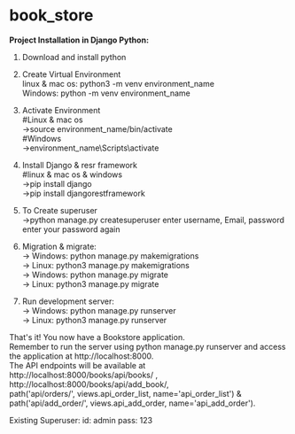 # book_store
<b>Project Installation in Django Python:</b>

1. Download and install python 

2. Create Virtual Environment<br />
linux & mac os: python3 -m venv environment_name<br />
Windows: python -m venv environment_name
  
3. Activate Environment<br />
  #Linux & mac os<br />
  ->source environment_name/bin/activate<br />
  #Windows<br />
  ->environment_name\Scripts\activate
  
4. Install Django & resr framework<br />
 #linux & mac os & windows<br />
 ->pip install django<br />
 ->pip install djangorestframework<br />
 
5. To Create superuser <br />
->python manage.py createsuperuser
	enter username, Email, password
	enter your password again
  
6. Migration & migrate:<br />
-> Windows: python manage.py makemigrations<br />
-> Linux: python3 manage.py makemigrations<br />
-> Windows: python manage.py migrate<br />
-> Linux: python3 manage.py migrate

7. Run development server: <br />
-> Windows: python manage.py runserver<br />
-> Linux: python3 manage.py runserver

That's it! You now have a Bookstore application. <br />
Remember to run the server using python manage.py runserver and access the application at http://localhost:8000. <br />
The API endpoints will be available at http://localhost:8000/books/api/books/ , http://localhost:8000/books/api/add_book/, <br />
path('api/orders/', views.api_order_list, name='api_order_list') & path('api/add_order/', views.api_add_order, name='api_add_order').

Existing Superuser:
id: admin
pass: 123
